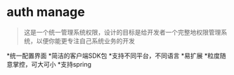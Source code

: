  auth manage
 ==============

 >这是一个统一管理系统权限，设计的目标是给开发者一个完整地权限管理系统，以便你能更专注自己系统业务的开发

 *统一配置界面
 *简洁的客户端SDK包
 *支持不同平台，不同语言
 *易扩展
 *粒度随意掌控，可大可小
 *支持spring

